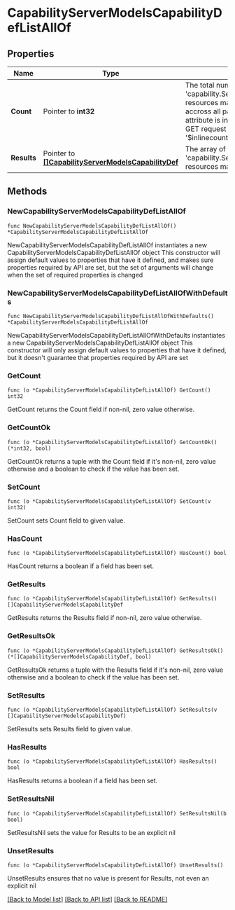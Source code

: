 # CapabilityServerModelsCapabilityDefListAllOf

## Properties

Name | Type | Description | Notes
------------ | ------------- | ------------- | -------------
**Count** | Pointer to **int32** | The total number of &#39;capability.ServerModelsCapabilityDef&#39; resources matching the request, accross all pages. The &#39;Count&#39; attribute is included when the HTTP GET request includes the &#39;$inlinecount&#39; parameter. | [optional] 
**Results** | Pointer to [**[]CapabilityServerModelsCapabilityDef**](CapabilityServerModelsCapabilityDef.md) | The array of &#39;capability.ServerModelsCapabilityDef&#39; resources matching the request. | [optional] 

## Methods

### NewCapabilityServerModelsCapabilityDefListAllOf

`func NewCapabilityServerModelsCapabilityDefListAllOf() *CapabilityServerModelsCapabilityDefListAllOf`

NewCapabilityServerModelsCapabilityDefListAllOf instantiates a new CapabilityServerModelsCapabilityDefListAllOf object
This constructor will assign default values to properties that have it defined,
and makes sure properties required by API are set, but the set of arguments
will change when the set of required properties is changed

### NewCapabilityServerModelsCapabilityDefListAllOfWithDefaults

`func NewCapabilityServerModelsCapabilityDefListAllOfWithDefaults() *CapabilityServerModelsCapabilityDefListAllOf`

NewCapabilityServerModelsCapabilityDefListAllOfWithDefaults instantiates a new CapabilityServerModelsCapabilityDefListAllOf object
This constructor will only assign default values to properties that have it defined,
but it doesn't guarantee that properties required by API are set

### GetCount

`func (o *CapabilityServerModelsCapabilityDefListAllOf) GetCount() int32`

GetCount returns the Count field if non-nil, zero value otherwise.

### GetCountOk

`func (o *CapabilityServerModelsCapabilityDefListAllOf) GetCountOk() (*int32, bool)`

GetCountOk returns a tuple with the Count field if it's non-nil, zero value otherwise
and a boolean to check if the value has been set.

### SetCount

`func (o *CapabilityServerModelsCapabilityDefListAllOf) SetCount(v int32)`

SetCount sets Count field to given value.

### HasCount

`func (o *CapabilityServerModelsCapabilityDefListAllOf) HasCount() bool`

HasCount returns a boolean if a field has been set.

### GetResults

`func (o *CapabilityServerModelsCapabilityDefListAllOf) GetResults() []CapabilityServerModelsCapabilityDef`

GetResults returns the Results field if non-nil, zero value otherwise.

### GetResultsOk

`func (o *CapabilityServerModelsCapabilityDefListAllOf) GetResultsOk() (*[]CapabilityServerModelsCapabilityDef, bool)`

GetResultsOk returns a tuple with the Results field if it's non-nil, zero value otherwise
and a boolean to check if the value has been set.

### SetResults

`func (o *CapabilityServerModelsCapabilityDefListAllOf) SetResults(v []CapabilityServerModelsCapabilityDef)`

SetResults sets Results field to given value.

### HasResults

`func (o *CapabilityServerModelsCapabilityDefListAllOf) HasResults() bool`

HasResults returns a boolean if a field has been set.

### SetResultsNil

`func (o *CapabilityServerModelsCapabilityDefListAllOf) SetResultsNil(b bool)`

 SetResultsNil sets the value for Results to be an explicit nil

### UnsetResults
`func (o *CapabilityServerModelsCapabilityDefListAllOf) UnsetResults()`

UnsetResults ensures that no value is present for Results, not even an explicit nil

[[Back to Model list]](../README.md#documentation-for-models) [[Back to API list]](../README.md#documentation-for-api-endpoints) [[Back to README]](../README.md)


